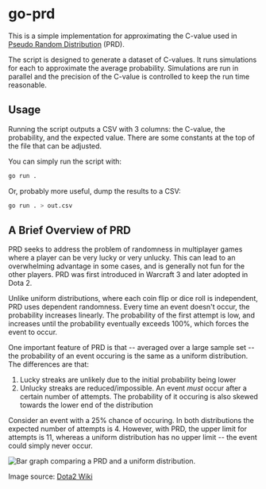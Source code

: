 # go-prd

This is a simple implementation for approximating the C-value used in [Pseudo Random Distribution](https://dota2.fandom.com/wiki/Random_Distribution) (PRD).

The script is designed to generate a dataset of C-values. It runs simulations for each to approximate the average probability. Simulations are run in parallel and the precision of the C-value is controlled to keep the run time reasonable.

## Usage

Running the script outputs a CSV with 3 columns: the C-value, the probability, and the expected value. There are some constants at the top of the file that can be adjusted.

You can simply run the script with:

```sh
go run .
```

Or, probably more useful, dump the results to a CSV:

```sh
go run . > out.csv
```

## A Brief Overview of PRD

PRD seeks to address the problem of randomness in multiplayer games where a player can be very lucky or very unlucky. This can lead to an overwhelming advantage in some cases, and is generally not fun for the other players. PRD was first introduced in Warcraft 3 and later adopted in Dota 2.

Unlike uniform distributions, where each coin flip or dice roll is independent, PRD uses dependent randomness. Every time an event doesn't occur, the probability increases linearly. The probability of the first attempt is low, and increases until the probability eventually exceeds 100%, which forces the event to occur.

One important feature of PRD is that -- averaged over a large sample set -- the probability of an event occuring is the same as a uniform distribution. The differences are that:

1. Lucky streaks are unlikely due to the initial probability being lower
2. Unlucky streaks are reduced/impossible. An event _must_ occur after a certain number of attempts. The probability of it occuring is also skewed towards the lower end of the distribution

Consider an event with a 25% chance of occuring. In both distributions the expected number of attempts is 4. However, with PRD, the upper limit for attempts is 11, whereas a uniform distribution has no upper limit -- the event could simply never occur.

![Bar graph comparing a PRD and a uniform distribution.](https://static.wikia.nocookie.net/dota2_gamepedia/images/8/8b/AttacksUntilNextProc25.jpg/revision/latest?cb=20130505045408)

Image source: [Dota2 Wiki](https://dota2.fandom.com/wiki/Random_Distribution)
